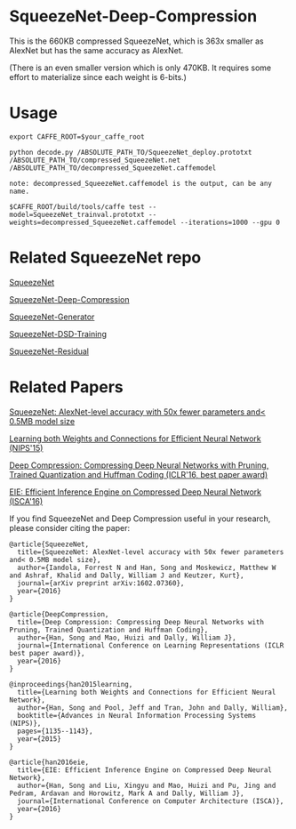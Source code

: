 # SqueezeNet-Deep-Compression
This is the 660KB compressed SqueezeNet, which is 363x smaller as AlexNet but has the same accuracy as AlexNet. 

(There is an even smaller version which is only 470KB. It requires some effort to materialize since each weight is 6-bits.)

# Usage

    export CAFFE_ROOT=$your_caffe_root

    python decode.py /ABSOLUTE_PATH_TO/SqueezeNet_deploy.prototxt /ABSOLUTE_PATH_TO/compressed_SqueezeNet.net /ABSOLUTE_PATH_TO/decompressed_SqueezeNet.caffemodel

    note: decompressed_SqueezeNet.caffemodel is the output, can be any name.

    $CAFFE_ROOT/build/tools/caffe test --model=SqueezeNet_trainval.prototxt --weights=decompressed_SqueezeNet.caffemodel --iterations=1000 --gpu 0

# Related SqueezeNet repo 
[SqueezeNet](https://github.com/DeepScale/SqueezeNet)

[SqueezeNet-Deep-Compression](https://github.com/songhan/SqueezeNet-Deep-Compression)

[SqueezeNet-Generator](https://github.com/songhan/SqueezeNet-Generator)

[SqueezeNet-DSD-Training](https://github.com/songhan/SqueezeNet-DSD-Training)

[SqueezeNet-Residual](https://github.com/songhan/SqueezeNet-Residual)

# Related Papers
[SqueezeNet: AlexNet-level accuracy with 50x fewer parameters and< 0.5MB model size](http://arxiv.org/pdf/1602.07360v3.pdf)

[Learning both Weights and Connections for Efficient Neural Network (NIPS'15)](http://arxiv.org/pdf/1506.02626v3.pdf)

[Deep Compression: Compressing Deep Neural Networks with Pruning, Trained Quantization and Huffman Coding (ICLR'16, best paper award)](http://arxiv.org/pdf/1510.00149v5.pdf)

[EIE: Efficient Inference Engine on Compressed Deep Neural Network (ISCA'16)](http://arxiv.org/pdf/1602.01528v1.pdf)

If you find SqueezeNet and Deep Compression useful in your research, please consider citing the paper:

    @article{SqueezeNet,
      title={SqueezeNet: AlexNet-level accuracy with 50x fewer parameters and< 0.5MB model size},
      author={Iandola, Forrest N and Han, Song and Moskewicz, Matthew W and Ashraf, Khalid and Dally, William J and Keutzer, Kurt},
      journal={arXiv preprint arXiv:1602.07360},
      year={2016}
    }

    @article{DeepCompression,
      title={Deep Compression: Compressing Deep Neural Networks with Pruning, Trained Quantization and Huffman Coding},
      author={Han, Song and Mao, Huizi and Dally, William J},
      journal={International Conference on Learning Representations (ICLR best paper award)},
      year={2016}
    }

    @inproceedings{han2015learning,
      title={Learning both Weights and Connections for Efficient Neural Network},
      author={Han, Song and Pool, Jeff and Tran, John and Dally, William},
      booktitle={Advances in Neural Information Processing Systems (NIPS)},
      pages={1135--1143},
      year={2015}
    }

    @article{han2016eie,
      title={EIE: Efficient Inference Engine on Compressed Deep Neural Network},
      author={Han, Song and Liu, Xingyu and Mao, Huizi and Pu, Jing and Pedram, Ardavan and Horowitz, Mark A and Dally, William J},
      journal={International Conference on Computer Architecture (ISCA)},
      year={2016}
    }


